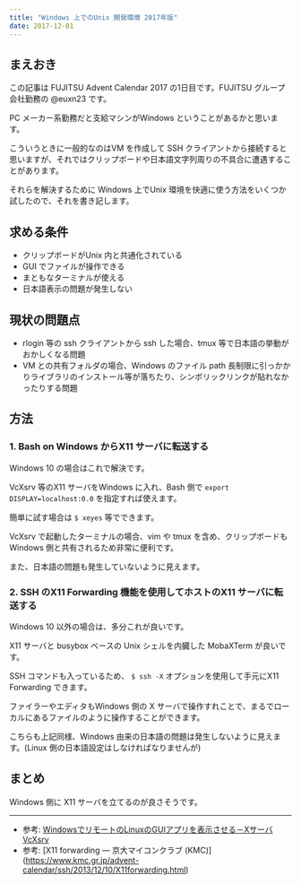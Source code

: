 ```yaml
---
title: "Windows 上でのUnix 開発環境 2017年版"
date: 2017-12-01
---
```


## まえおき

この記事は FUJITSU Advent Calendar 2017 の1日目です。FUJITSU グループ会社勤務の @euxn23 です。

PC メーカー系勤務だと支給マシンがWindows ということがあるかと思います。

こういうときに一般的なのはVM を作成して SSH クライアントから接続すると思いますが、それではクリップボードや日本語文字列周りの不具合に遭遇することがあります。

それらを解決するために Windows 上でUnix 環境を快適に使う方法をいくつか試したので、それを書き記します。


## 求める条件
- クリップボードがUnix 内と共通化されている
- GUI でファイルが操作できる
- まともなターミナルが使える
- 日本語表示の問題が発生しない


## 現状の問題点
- rlogin 等の ssh クライアントから ssh した場合、tmux 等で日本語の挙動がおかしくなる問題
- VM との共有フォルダの場合、Windows のファイル path 長制限に引っかかりライブラリのインストール等が落ちたり、シンボリックリンクが貼れなかったりする問題


## 方法
### 1. Bash on Windows からX11 サーバに転送する

Windows 10 の場合はこれで解決です。

VcXsrv 等のX11 サーバをWindows に入れ、Bash 側で `export DISPLAY=localhost:0.0` を指定すれば使えます。

簡単に試す場合は `$ xeyes` 等でできます。

VcXsrv で起動したターミナルの場合、vim や tmux を含め、クリップボードもWindows 側と共有されるため非常に便利です。

また、日本語の問題も発生していないように見えます。

### 2. SSH のX11 Forwarding 機能を使用してホストのX11 サーバに転送する

Windows 10 以外の場合は、多分これが良いです。

X11 サーバと busybox ベースの Unix シェルを内臓した MobaXTerm が良いです。

SSH コマンドも入っているため、 `$ ssh -X` オプションを使用して手元にX11 Forwarding できます。

ファイラーやエディタもWindows 側の X サーバで操作すれことで、まるでローカルにあるファイルのように操作することができます。

こちらも上記同様、Windows 由来の日本語の問題は発生しないように見えます。(Linux 側の日本語設定はしなければなりませんが)


## まとめ

Windows 側に X11 サーバを立てるのが良さそうです。

---
- 参考: [WindowsでリモートのLinuxのGUIアプリを表示させる－Xサーバ VcXsrv](http://vogel.at.webry.info/201612/article_3.html)
- 参考: [X11 forwarding — 京大マイコンクラブ (KMC)]
(https://www.kmc.gr.jp/advent-calendar/ssh/2013/12/10/X11forwarding.html)
